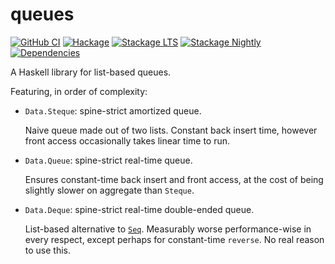 # queues

[![GitHub CI](https://github.com/awkward-squad/queues/workflows/Haskell-CI/badge.svg)](https://github.com/awkward-squad/queues/actions)
[![Hackage](https://img.shields.io/hackage/v/queues.svg)](https://hackage.haskell.org/package/queues)
[![Stackage LTS](https://stackage.org/package/queues/badge/lts)](https://www.stackage.org/lts/package/queues)
[![Stackage Nightly](https://stackage.org/package/queues/badge/nightly)](https://www.stackage.org/nightly/package/queues)
[![Dependencies](https://img.shields.io/hackage-deps/v/queues)](https://packdeps.haskellers.com/reverse/queues)

A Haskell library for list-based queues.

Featuring, in order of complexity:

- `Data.Steque`: spine-strict amortized queue.

  Naive queue made out of two lists. Constant back insert time, however front access
  occasionally takes linear time to run.

- `Data.Queue`: spine-strict real-time queue.

  Ensures constant-time back insert and front access, at the cost of being slightly
  slower on aggregate than `Steque`.

- `Data.Deque`: spine-strict real-time double-ended queue.

  List-based alternative to
  [`Seq`](https://hackage.haskell.org/package/containers-0.7/docs/Data-Sequence.html).
  Measurably worse performance-wise in every respect, except perhaps for
  constant-time `reverse`. No real reason to use this.

